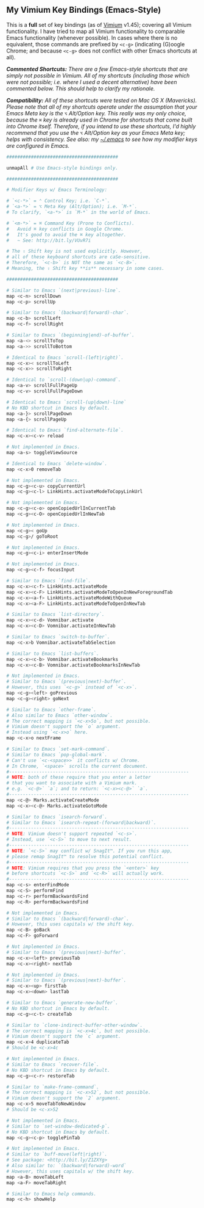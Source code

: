 ## My Vimium Key Bindings (Emacs-Style)

This is a **full** set of key bindings (as of [Vimium](http://vimium.github.io/) v1.45); covering all Vimium functionality. I have tried to map all Vimium functionality to comparable Emacs functionality (whenever possible). In cases where there is no equivalent, those commands are prefixed by `<c-g>` (indicating (G)oogle Chrome; and because `<c-g>` does not conflict with other Emacs shortcuts at all).

_**Commented Shortcuts:** There are a few Emacs-style shortcuts that are simply not possible in Vimium. All of my shortcuts (including those which were not possible; i.e. where I used a decent alternative) have been commented below. This should help to clarify my rationale._

_**Compatibility:** All of these shortcuts were tested on Mac OS X (Mavericks). Please note that all of my shortcuts operate under the assumption that your Emacs Meta key is the `⌥` Alt/Option key. This really was my only choice, because the `⌘` key is already used in Chrome for shortcuts that come built into Chrome itself. Therefore, if you intend to use these shortcuts, I'd highly recommend that you use the `⌥` Alt/Option key as your Emacs Meta key; helps with consistency. See also: my [~/.emacs](https://github.com/jaswsinc/emacs) to see how my modifier keys are configured in Emacs._


```bash
#########################################

unmapAll # Use Emacs-style bindings only.

#########################################

# Modifier Keys w/ Emacs Terminology:

# `<c-*>` = ⌃ Control Key; i.e. `C-*`.
# `<a-*>` = ⌥ Meta Key (Alt/Option); i.e. `M-*`.
# To clarify, `<a-*>` is `M-*` in the world of Emacs.

# `<m-*>` = ⌘ Command Key (Prone to Conflicts).
#   Avoid ⌘ key conflicts in Google Chrome.
#   It's good to avoid the ⌘ key altogether.
#   ~ See: http://bit.ly/VUvR7i

# The ⇧ Shift key is not used explicitly. However,
# all of these keyboard shortcuts are caSe-sensitive.
# Therefore, `<c-b>` is NOT the same as `<c-B>`.
# Meaning, the ⇧ Shift key **is** necessary in some cases.

#########################################

# Similar to Emacs `(next|previous)-line`.
map <c-n> scrollDown
map <c-p> scrollUp

# Similar to Emacs `(backward|forward)-char`.
map <c-b> scrollLeft
map <c-f> scrollRight

# Similar to Emacs `(beginning|end)-of-buffer`.
map <a-<> scrollToTop
map <a->> scrollToBottom

# Identical to Emacs `scroll-(left|right)`.
map <c-x>< scrollToLeft
map <c-x>> scrollToRight

# Identical to `scroll-(down|up)-command`.
map <a-v> scrollFullPageUp
map <c-v> scrollFullPageDown

# Identical to Emacs `scroll-(up|down)-line`
# No KBD shortcut in Emacs by default.
map <a-}> scrollPageDown
map <a-{> scrollPageUp

# Identical to Emacs `find-alternate-file`.
map <c-x><c-v> reload

# Not implemented in Emacs.
map <a-s> toggleViewSource

# Identical to Emacs `delete-window`.
map <c-x>0 removeTab

# Not implemented in Emacs.
map <c-g><c-u> copyCurrentUrl
map <c-g><c-l> LinkHints.activateModeToCopyLinkUrl

# Not implemented in Emacs.
map <c-g><c-o> openCopiedUrlInCurrentTab
map <c-g><c-O> openCopiedUrlInNewTab

# Not implemented in Emacs.
map <c-g>< goUp
map <c-g>/ goToRoot

# Not implemented in Emacs.
map <c-g><c-i> enterInsertMode

# Not implemented in Emacs.
map <c-g><c-f> focusInput

# Similar to Emacs `find-file`.
map <c-x><c-f> LinkHints.activateMode
map <c-x><c-F> LinkHints.activateModeToOpenInNewForegroundTab
map <c-x><a-f> LinkHints.activateModeWithQueue
map <c-x><a-F> LinkHints.activateModeToOpenInNewTab

# Similar to Emacs `list-directory`.
map <c-x><c-d> Vomnibar.activate
map <c-x><c-D> Vomnibar.activateInNewTab

# Similar to Emacs `switch-to-buffer`.
map <c-x>b Vomnibar.activateTabSelection

# Similar to Emacs `list-buffers`.
map <c-x><c-b> Vomnibar.activateBookmarks
map <c-x><c-B> Vomnibar.activateBookmarksInNewTab

# Not implemented in Emacs.
# Similar to Emacs `(previous|next)-buffer`.
# However, this uses `<c-g>` instead of `<c-x>`.
map <c-g><left> goPrevious
map <c-g><right> goNext

# Similar to Emacs `other-frame`.
# Also similar to Emacs `other-window`.
# The correct mapping is `<c-x>5o`, but not possible.
# Vimium doesn't support the `o` argument.
# Instead using `<c-x>o` here.
map <c-x>o nextFrame

# Similar to Emacs `set-mark-command`.
# Similar to Emacs `pop-global-mark`.
# Can't use `<c-<space>>` it conflicts w/ Chrome.
# In Chrome, `<space>` scrolls the current document.
#------------------------------------------------------------------
# NOTE: both of these require that you enter a letter
# that you want to associate with a Vimium mark.
# e.g. `<c-@>` `a`; and to return: `<c-x><c-@>` `a`.
#------------------------------------------------------------------
map <c-@> Marks.activateCreateMode
map <c-x><c-@> Marks.activateGotoMode

# Similar to Emacs `isearch-forward`.
# Similar to Emacs `isearch-repeat-(forward|backward)`.
#------------------------------------------------------------------
# NOTE: Vimium doesn't support repeated `<c-s>`.
# Instead, use `<c-S>` to move to next result.
#------------------------------------------------------------------
# NOTE: `<c-S>` may conflict w/ SnagIt™. If you run this app,
# please remap SnagIt™ to resolve this potential conflict.
#------------------------------------------------------------------
# NOTE: Vimium requires that you press the `<enter>` key
# before shortcuts `<c-S>` and `<c-R>` will actually work.
#------------------------------------------------------------------
map <c-s> enterFindMode
map <c-S> performFind
map <c-r> performBackwardsFind
map <c-R> performBackwardsFind

# Not implemented in Emacs.
# Similar to Emacs `(backward|forward)-char`.
# However, this uses capitals w/ the shift key.
map <c-B> goBack
map <c-F> goForward

# Not implemented in Emacs.
# Similar to Emacs `(previous|next)-buffer`.
map <c-x><left> previousTab
map <c-x><right> nextTab

# Not implemented in Emacs.
# Similar to Emacs `(previous|next)-buffer`.
map <c-x><up> firstTab
map <c-x><down> lastTab

# Similar to Emacs `generate-new-buffer`.
# No KBD shortcut in Emacs by default.
map <c-g><c-t> createTab

# Similar to `clone-indirect-buffer-other-window`.
# The correct mapping is `<c-x>4c`, but not possible.
# Vimium doesn't support the `c` argument.
map <c-x>4 duplicateTab
# Should be <c-x>4c

# Not implemented in Emacs.
# Similar to Emacs `recover-file`.
# No KBD shortcut in Emacs by default.
map <c-g><c-r> restoreTab

# Similar to `make-frame-command`.
# The correct mapping is `<c-x>52`, but not possible.
# Vimium doesn't support the `2` argument.
map <c-x>5 moveTabToNewWindow
# Should be <c-x>52

# Not implemented in Emacs.
# Similar to `set-window-dedicated-p`.
# No KBD shortcut in Emacs by default.
map <c-g><c-p> togglePinTab

# Not implemented in Emacs.
# Similar to `buff-move(left|right)`.
# See package: <http://bit.ly/Z1ZXYg>
# Also similar to: `(backward|forward)-word`
# However, this uses capitals w/ the shift key.
map <a-B> moveTabLeft
map <a-F> moveTabRight

# Similar to Emacs help commands.
map <c-h> showHelp
```
